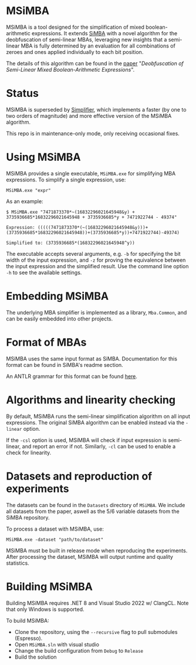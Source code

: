 # MSiMBA

MSiMBA is a tool designed for the simplification of mixed boolean-arithmetic expressions. It extends [SiMBA](https://github.com/DenuvoSoftwareSolutions/SiMBA) with a novel algorithm for the deobfuscation of semi-linear MBAs, leveraging new insights that a semi-linear MBA is fully determined by an evaluation for all combinations of zeroes and ones applied individually to each bit position.

The details of this algorithm can be found in the [paper](https://arxiv.org/abs/2406.10016) "*Deobfuscation of Semi-Linear Mixed Boolean-Arithmetic Expressions*".

# Status

MSiMBA is superseded by [Simplifier](https://github.com/mazeworks-security/Simplifier), which implements a faster (by one to two orders of magnitude) and more effective version of the MSiMBA algorithm. 

This repo is in maintenance-only mode, only receiving occasional fixes. 

# Using MSiMBA
MSiMBA provides a single executable, `MSiMBA.exe` for simplifying MBA expressions. To simplify a single expression, use:
```
MSiMBA.exe "expr"
```

As an example:
```
$ MSiMBA.exe "7471873370*~(16832296021645948&y) + 3735936685*16832296021645948 + 3735936685*y + 7471922744 - 49374"

Expression: (((((7471873370*(~(16832296021645948&y)))+(3735936685*16832296021645948))+(3735936685*y))+7471922744)-49374)

Simplified to: (3735936685*(16832296021645948^y))
```

The executable accepts several arguments, e.g. `-b` for specifying the bit width of the input expression, and `-z` for proving the equivalence between the input expression and the simplified result. Use the command line option `-h` to see the available settings.

# Embedding MSiMBA
The underlying MBA simplifier is implemented as a library, `Mba.Common`, and can be easily embedded into other projects.

# Format of MBAs 
MSiMBA uses the same input format as SiMBA. Documentation for this format can be found in SiMBA's readme section.

An ANTLR grammar for this format can be found [here](https://github.com/mazeworks-security/MSiMBA/blob/0f4a1ebb63425f5722a70aa98fed29f4a48a9b44/Mba.Common/Parsing/Expr.g4).

# Algorithms and linearity checking
By default, MSiMBA runs the semi-linear simplification algorithm on all input expressions. The original SiMBA algorithm can be enabled instead via the `-linear` option.

If the `-csl` option is used, MSiMBA will check if input expression is semi-linear, and report an error if not. Similarly, `-cl` can be used to enable a check for linearity.

# Datasets and reproduction of experiments
The datasets can be found in the `Datasets` directory of `MSiMBA`. We include all datasets from the paper, aswell as the 5/6 variable datasets from the SiMBA repository.

To process a dataset with MSiMBA, use:
```
MSiMBA.exe -dataset "path/to/dataset"
```

MSiMBA must be built in release mode when reproducing the experiments. After processing the dataset, MSiMBA will output runtime and quality statistics. 

# Building MSiMBA
Building MSiMBA requires .NET 8 and Visual Studio 2022 w/ ClangCL. Note that only Windows is supported.

To build MSiMBA:
- Clone the repository, using the `--recursive` flag to pull submodules (Espresso).
- Open `MSiMBA.sln` with visual studio
- Change the build configuration from `Debug` to `Release`
- Build the solution
